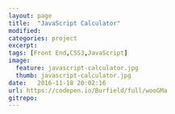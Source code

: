 ```yaml
---
layout: page
title:  "JavaScript Calculator"
modified:
categories: project
excerpt:
tags: [Front End,CSS3,JavaScript]
image: 
  feature: javascript-calculator.jpg
  thumb: javascript-calculator.jpg
date:   2016-11-18 20:02:16
url: https://codepen.io/Burfield/full/wooGMa
gitrepo: 
---
```


